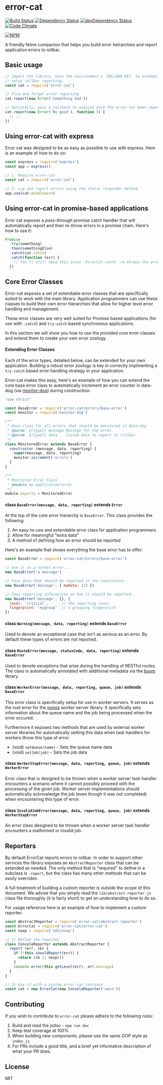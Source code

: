 # error-cat
[![Build Status](https://travis-ci.org/Runnable/error-cat.svg?branch=master)](https://travis-ci.org/Runnable/error-cat)
[![Dependency Status](https://david-dm.org/Runnable/error-cat.svg)](https://david-dm.org/Runnable/error-cat)
[![devDependency Status](https://david-dm.org/Runnable/error-cat/dev-status.svg)](https://david-dm.org/Runnable/error-cat/dev-status.svg)
[![Code Climate](https://codeclimate.com/github/Runnable/error-cat/badges/gpa.svg)](https://codeclimate.com/github/Runnable/error-cat)

[![NPM](https://nodei.co/npm/error-cat.png?compact=true)](https://nodei.co/npm/error-cat)

A friendly feline companion that helps you build error heirarchies and report
application errors to rollbar.

## Basic usage
```js
// Import the library. Uses the environment's `ROLLBAR_KEY` to automatically
// setup rollbar reporting.
const cat = require('error-cat')

// Fire-and-forget error reporting
cat.report(new Error('Something bad'))

// Optionally, pass a callback to execute once the error has been reported
cat.report(new Error('No good'), function () {
  // ...
})
```

## Using error-cat with express
Error cat was designed to be as easy as possible to use with express. Here is an
example of how to do so:

```js
const express = require('express')
const app = express()

// 1. Require error-cat
const cat = require('error-cat')

// 2. Log and report errors using the static responder method
app.use(cat.middleware)
```

## Using error-cat in promise-based applications
Error cat exposes a *pass-through* promise catch handler that will automatically
report and then re-throw errors in a promise chain. Here's how to use it:

```js
Promise
  .try(something)
  .then(somethingElse)
  .catch(cat.catch)
  .catch(function (err) {
    // You'll still need this since `ErrorCat.catch` re-throws the error...
  })
```

## Core Error Classes
Error-cat exposes a set of extendable error classes that are specifically
suited to work with the main library. Application programmers can use these
classes to build their own error hierarchies that allow for higher level
error handling and management.

These error classes are very well suited for Promise based applications (for
use with `.catch`) and `try-catch` based synchronous applications.

In this section we will show you how to use the provided core error classes and
extend them to create your own error zoology.

#### Extending Error Classes
Each of the error types, detailed below, can be extended for your own application.
Building a robust error zoology is key in correctly implmenting a `try-catch` based
error handling strategy in your application.

Error-cat makes this easy, here's an example of how you can extend the core
base error class to automatically increment an error counter in data-dog (via
[monitor-dog](https://github.com/runnable/monitor-dog)) during construction:

```js
'use strict'

const BaseError = require('error-cat/errors/base-error')
const monitor = require('monitor-dog')

/**
 * Base class for all errors that should be monitored in data-dog.
 * @param  {[type]} message Message for the error.
 * @param  {[type]} data    Custom data to report to rollbar.
 */
class MonitoredError extends BaseError {
  constructor (message, data, reporting) {
    super(message, data, reporting)
    monitor.increment('errors')
  }
}

/**
 * Monitored Error Class
 * @module my-application:error
 */
module.exports = MonitoredError
```

#### class `BaseError(message, data, reporting)` extends `Error`
At the top of the core error hierarchy is `BaseError`. This class provides the
following:

1. An easy-to-use and extendable error class for application programmers
2. Allow for meaningful "extra data"
3. A method of defining how an error should be reported

Here's an example that shows everything the base error has to offer:

```js
const BaseError = require('error-cat/errors/base-error')

// Use it as a normal error...
new BaseError('a message')

// Pass data that should be reported in the constructor...
new BaseError('message', { myData: 123 })

// Pass reporting information on how it should be reported...
new BaseError('message', {}, {
  level: 'critical',      // the reporting level
  fingerprint: 'mygroup'  // a grouping fingerprint
})
```

#### class `Warning(message, data, reporting)` extends `BaseError`
Used to denote an exceptional case that isn't as serious as an error. By default
these types of errors are not reported.

#### class `RouteError(message, statusCode, data, reporting)` extends `BaseError`
Used to denote exceptions that arise during the handling of RESTful routes.
The class is automatically annotated with additional metadata via the
[boom](https://github.com/hapijs/boom) library.

#### class `WorkerError(message, data, reporting, queue, job)` extends `BaseError`
This error class is specifically setup for use in worker servers. It serves as the
root error for the [ponos](https://github.com/runnable/ponos) worker server library.
It specifically sets information about the queue name and the job being processed
when the error occured.

Furthermore it exposes two methods that are used by external worker server libraries
for automatically setting this data when task handlers for workers throw this type
of error:

- (void) `setQueue(name)` - Sets the queue name data
- (void) `setJob(job)` - Sets the job data

#### class `WorkerStopError(message, data, reporting, queue, job)` extends `WorkerError`
Error class that is designed to be thrown when a worker server task handler
encounters a scenario where it cannot possibly proceed with the processing of
the given job. Worker server implementations should automatically acknowledge the
job (even though it was not completed) when encountering this type of error.

#### class `InvalidJobError(message, data, reporting, queue, job)` extends `WorkerStopError`
An error class designed to be thrown when a worker server task handler encounters
a malformed or invalid job.


## Reporters
By default ErrorCat reports errors to rollbar. In order to support other services
the library exposes an `AbstractReporter` class that can be extended as needed.
The only method that is "required" to define in a subclass is `.report`, but the
class has many other methods that can be easily overriden.

A full treatment of building a custom reporter is outside the scope of this document.
We advise that you simply read the `lib/abstract-reporter.js` class file thoroughly
(it is fairly short) to get an understanding how to do so.

For usage reference here is an example of how to implement a custom reporter:
```js
const AbstractReporter = require('error-cat/abstract-reporter')
const ErrorCat = require('error-cat/error-cat')
const noop = require('101/noop')

// 1) Define the reporter...
class ConsoleReporter extends AbstractReporter {
  report (err, cb) {
    if (!this.shouldReport(err)) {
      return (cb || noop)()
    }
    console.error(this.getLevel(err), err.message)
  }
}

// 2) Use it with a custom error-cat instance
const cat = new ErrorCat(new ConsoleReporter('warn'))
```

## Contributing
If you wish to contribute to `error-cat` please adhere to the following rules:

1. Build and read the jsdoc - `npm run doc`
2. Keep test coverage at 100%
3. When building new components, please use the same OOP style as `index.js`
4. For PRs include a good title, and a brief yet informative description of what
   your PR does.

## License
MIT
